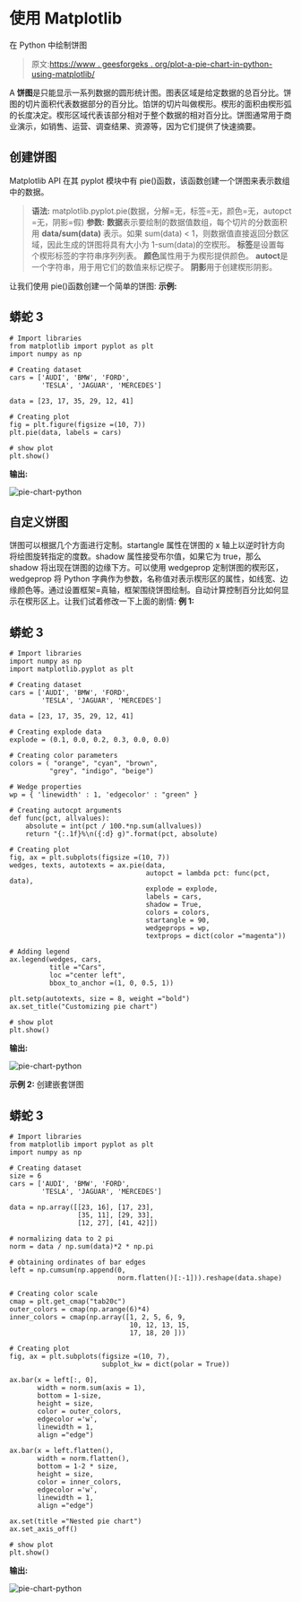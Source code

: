 # 使用 Matplotlib

在 Python 中绘制饼图

> 原文:[https://www . geesforgeks . org/plot-a-pie-chart-in-python-using-matplotlib/](https://www.geeksforgeeks.org/plot-a-pie-chart-in-python-using-matplotlib/)

A **饼图**是只能显示一系列数据的圆形统计图。图表区域是给定数据的总百分比。饼图的切片面积代表数据部分的百分比。馅饼的切片叫做楔形。楔形的面积由楔形弧的长度决定。楔形区域代表该部分相对于整个数据的相对百分比。饼图通常用于商业演示，如销售、运营、调查结果、资源等，因为它们提供了快速摘要。

## 创建饼图

Matplotlib API 在其 pyplot 模块中有 pie()函数，该函数创建一个饼图来表示数组中的数据。

> **语法:** matplotlib.pyplot.pie(数据，分解=无，标签=无，颜色=无，autopct =无，阴影=假)
> **参数:**
> **数据**表示要绘制的数据值数组，每个切片的分数面积用 **data/sum(data)** 表示。如果 sum(data) < 1，则数据值直接返回分数区域，因此生成的饼图将具有大小为 1-sum(data)的空楔形。
> **标签**是设置每个楔形标签的字符串序列列表。
> **颜色**属性用于为楔形提供颜色。
> **autoct**是一个字符串，用于用它们的数值来标记楔子。
> **阴影**用于创建楔形阴影。

让我们使用 pie()函数创建一个简单的饼图:
**示例:**

## 蟒蛇 3

```
# Import libraries
from matplotlib import pyplot as plt
import numpy as np

# Creating dataset
cars = ['AUDI', 'BMW', 'FORD',
        'TESLA', 'JAGUAR', 'MERCEDES']

data = [23, 17, 35, 29, 12, 41]

# Creating plot
fig = plt.figure(figsize =(10, 7))
plt.pie(data, labels = cars)

# show plot
plt.show()
```

**输出:**

![pie-chart-python](img/287e8b6bb0f90fba83af765b315edd74.png)

## 自定义饼图

饼图可以根据几个方面进行定制。startangle 属性在饼图的 x 轴上以逆时针方向将绘图旋转指定的度数。shadow 属性接受布尔值，如果它为 true，那么 shadow 将出现在饼图的边缘下方。可以使用 wedgeprop 定制饼图的楔形区，wedgeprop 将 Python 字典作为参数，名称值对表示楔形区的属性，如线宽、边缘颜色等。通过设置框架=真轴，框架围绕饼图绘制。自动计算控制百分比如何显示在楔形区上。让我们试着修改一下上面的剧情:
**例 1:**

## 蟒蛇 3

```
# Import libraries
import numpy as np
import matplotlib.pyplot as plt

# Creating dataset
cars = ['AUDI', 'BMW', 'FORD',
        'TESLA', 'JAGUAR', 'MERCEDES']

data = [23, 17, 35, 29, 12, 41]

# Creating explode data
explode = (0.1, 0.0, 0.2, 0.3, 0.0, 0.0)

# Creating color parameters
colors = ( "orange", "cyan", "brown",
          "grey", "indigo", "beige")

# Wedge properties
wp = { 'linewidth' : 1, 'edgecolor' : "green" }

# Creating autocpt arguments
def func(pct, allvalues):
    absolute = int(pct / 100.*np.sum(allvalues))
    return "{:.1f}%\n({:d} g)".format(pct, absolute)

# Creating plot
fig, ax = plt.subplots(figsize =(10, 7))
wedges, texts, autotexts = ax.pie(data,
                                  autopct = lambda pct: func(pct, data),
                                  explode = explode,
                                  labels = cars,
                                  shadow = True,
                                  colors = colors,
                                  startangle = 90,
                                  wedgeprops = wp,
                                  textprops = dict(color ="magenta"))

# Adding legend
ax.legend(wedges, cars,
          title ="Cars",
          loc ="center left",
          bbox_to_anchor =(1, 0, 0.5, 1))

plt.setp(autotexts, size = 8, weight ="bold")
ax.set_title("Customizing pie chart")

# show plot
plt.show()
```

**输出:**

![pie-chart-python](img/5509efe6d156610434ebe893f32003f3.png)

**示例 2:** 创建嵌套饼图

## 蟒蛇 3

```
# Import libraries
from matplotlib import pyplot as plt
import numpy as np

# Creating dataset
size = 6
cars = ['AUDI', 'BMW', 'FORD',
        'TESLA', 'JAGUAR', 'MERCEDES']

data = np.array([[23, 16], [17, 23],
                 [35, 11], [29, 33],
                 [12, 27], [41, 42]])

# normalizing data to 2 pi
norm = data / np.sum(data)*2 * np.pi

# obtaining ordinates of bar edges
left = np.cumsum(np.append(0,
                           norm.flatten()[:-1])).reshape(data.shape)

# Creating color scale
cmap = plt.get_cmap("tab20c")
outer_colors = cmap(np.arange(6)*4)
inner_colors = cmap(np.array([1, 2, 5, 6, 9,
                              10, 12, 13, 15,
                              17, 18, 20 ]))

# Creating plot
fig, ax = plt.subplots(figsize =(10, 7),
                       subplot_kw = dict(polar = True))

ax.bar(x = left[:, 0],
       width = norm.sum(axis = 1),
       bottom = 1-size,
       height = size,
       color = outer_colors,
       edgecolor ='w',
       linewidth = 1,
       align ="edge")

ax.bar(x = left.flatten(),
       width = norm.flatten(),
       bottom = 1-2 * size,
       height = size,
       color = inner_colors,
       edgecolor ='w',
       linewidth = 1,
       align ="edge")

ax.set(title ="Nested pie chart")
ax.set_axis_off()

# show plot
plt.show()
```

**输出:**

![pie-chart-python](img/bec8009251091769d07731e64d226954.png)